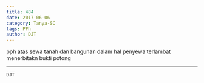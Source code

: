 ```yaml
---
title: 484
date: 2017-06-06
category: Tanya-SC
tags: PPh
author: DJT
---
```


pph atas sewa tanah dan bangunan dalam hal penyewa terlambat menerbitakn bukti potong

---



`DJT`
